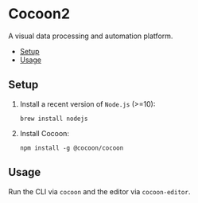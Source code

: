 # Cocoon2

A visual data processing and automation platform.

<!-- TOC depthFrom:2 -->

- [Setup](#setup)
- [Usage](#usage)

<!-- /TOC -->

## Setup

1.  Install a recent version of `Node.js` (>=10):

    ```
    brew install nodejs
    ```

1.  Install Cocoon:

    ```
    npm install -g @cocoon/cocoon
    ```

## Usage

Run the CLI via `cocoon` and the editor via `cocoon-editor`.
